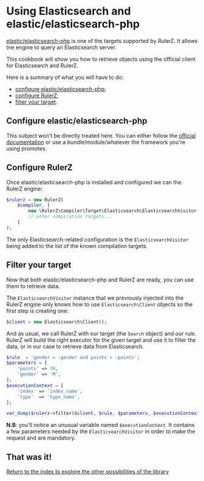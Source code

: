 Using Elasticsearch and elastic/elasticsearch-php
=================================================

[elastic/elasticsearch-php](https://github.com/elastic/elasticsearch-php) is one
of the targets supported by RulerZ. It allows tne engine to query an Elasticsearch
server.

This cookbook will show you how to retrieve objects using the official client
for Elasticsearch and RulerZ.

Here is a summary of what you will have to do:

 * [configure elastic/elasticsearch-php](#configure-elastic-elasticsearch-php);
 * [configure RulerZ](#configure-rulerz);
 * [filter your target](#filter-your-target).

## Configure elastic/elasticsearch-php

This subject won't be directly treated here. You can either follow the [official
documentation](http://www.elastic.co/guide/en/elasticsearch/client/php-api/current/_installation_2.html)
or use a bundle/module/whatever the framework you're using promotes.

## Configure RulerZ

Once elastic/elasticsearch-php is installed and configured we can the RulerZ engine:

```php
$rulerz = new RulerZ(
    $compiler, [
        new \RulerZ\Compiler\Target\Elasticsearch\ElasticsearchVisitor(), // this line is Elasticsearch-specific
        // other compilation targets...
    ]
);
```

The only Elasticsearch-related configuration is the `ElasticsearchVisitor` being added
to the list of the known compilation targets.

## Filter your target

Now that both elastic/elasticsearch-php and RulerZ are ready, you can use them
to retrieve data.

The `ElasticsearchVisitor` instance that we previously injected into the RulerZ
engine only knows how to use `Elasticsearch\Client` objects so the first step is
creating one:

```php
$client = new Elasticsearch\Client();
```

And as usual, we call RulerZ with our target (the `Search` object) and our
rule.
RulerZ will build the right executor for the given target and use it to filter
the data, or in our case to retrieve data from Elasticsearch.

```php
$rule  = 'gender = :gender and points > :points';
$parameters = [
    'points' => 30,
    'gender' => 'M',
];
$executionContext = [
    'index' => 'index_name',
    'type'  => 'type_name',
];

var_dump($rulerz->filter($client, $rule, $parameters, $executionContext));
```

**N.B**: you'll notice an unusual variable named `$executionContext`. It
contains a few parameters needed by the `ElasticsearchVisitor` in order to make
the request and are mandatory.

## That was it!

[Return to the index to explore the other possibilities of the library](../index.md)
